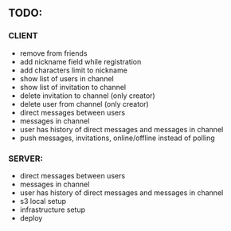 ## TODO:

### CLIENT

* remove from friends
* add nickname field while registration
* add characters limit to nickname
* show list of users in channel
* show list of invitation to channel
* delete invitation to channel (only creator)
* delete user from channel (only creator)
* direct messages between users
* messages in channel
* user has history of direct messages and messages in channel
* push messages, invitations, online/offline instead of polling

### SERVER:

* direct messages between users
* messages in channel
* user has history of direct messages and messages in channel
* s3 local setup
* infrastructure setup
* deploy
